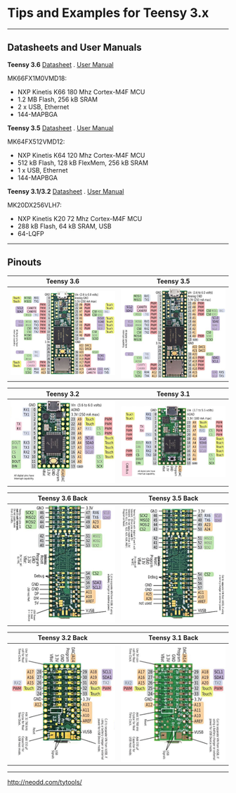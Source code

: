 # Tips and Examples for Teensy 3.x

---
## Datasheets and User Manuals

**Teensy 3.6** [Datasheet](https://www.pjrc.com/teensy/K66P144M180SF5V2.pdf) . [User Manual](https://www.pjrc.com/teensy/K66P144M180SF5RMV2.pdf)

MK66FX1M0VMD18:
- NXP Kinetis K66 180 Mhz Cortex-M4F MCU
- 1.2 MB Flash, 256 kB SRAM
- 2 x USB, Ethernet
- 144-MAPBGA


**Teensy 3.5** [Datasheet](https://www.pjrc.com/teensy/K64P144M120SF5.pdf) . [User Manual](https://www.pjrc.com/teensy/K64P144M120SF5RM.pdf)

MK64FX512VMD12:
- NXP Kinetis K64 120 Mhz Cortex-M4F MCU
- 512 kB Flash, 128 kB FlexMem, 256 kB SRAM
- 1 x USB, Ethernet
- 144-MAPBGA


**Teensy 3.1/3.2** [Datasheet](https://www.pjrc.com/teensy/K20P64M72SF1.pdf) . [User Manual](https://www.pjrc.com/teensy/K20P64M72SF1RM.pdf)

MK20DX256VLH7:
- NXP Kinetis K20 72 Mhz Cortex-M4F MCU
- 288 kB Flash, 64 kB SRAM, USB
- 64-LQFP


---
## Pinouts

|**Teensy 3.6**                                  |**Teensy 3.5**                                 |
|:----------------------------------------------:|:---------------------------------------------:|
|<img src="./Pinouts_3.6.jpg" width="350"/>      |<img src="./Pinouts_3.5.jpg" width="350"/>     |

|**Teensy 3.2**                                  |**Teensy 3.1**                                 |
|:----------------------------------------------:|:---------------------------------------------:|
|<img src="./Pinouts_3.2.jpg" width="350"/>      |<img src="./Pinouts_3.1.jpg" width="350"/>     |

|**Teensy 3.6 Back**                             |**Teensy 3.5 Back**                            |
|:----------------------------------------------:|:---------------------------------------------:|
|<img src="./Pinouts_3.6_back.jpg" width="350"/> |<img src="./Pinouts_3.5_back.jpg" width="350"/>|

|**Teensy 3.2 Back**                             |**Teensy 3.1 Back**                            |
|:----------------------------------------------:|:---------------------------------------------:|
|<img src="./Pinouts_3.2_back.jpg" width="350"/> |<img src="./Pinouts_3.1_back.jpg" width="350"/>|

---
http://neodd.com/tytools/